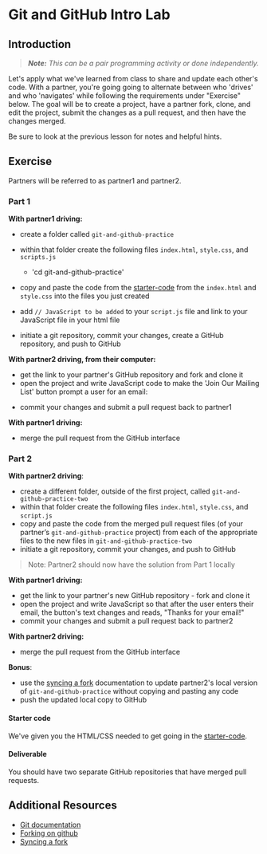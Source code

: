 # Git and GitHub Intro Lab

## Introduction

> ***Note:*** _This can be a pair programming activity or done independently._

Let's apply what we've learned from class to share and update each other's code.  With a partner, you're going going to alternate between who 'drives' and who 'navigates' while following the requirements under "Exercise" below. The goal will be to create a project, have a partner fork, clone, and edit the project, submit the changes as a pull request, and then have the changes merged.  

Be sure to look at the previous lesson for notes and helpful hints.

## Exercise

Partners will be referred to as partner1 and partner2.

### Part 1

**With partner1 driving:**

- create a folder called `git-and-github-practice`

- within that folder create the following files `index.html`, `style.css`, and `scripts.js`
  - 'cd git-and-github-practice'
- copy and paste the code from the [starter-code](https://github.com/flamingAvos/git-github-lab) from the `index.html` and `style.css` into the files you just created
- add `// JavaScript to be added` to your `script.js` file and link to your JavaScript file in your html file
- initiate a git repository, commit your changes, create a GitHub repository, and push to GitHub


**With partner2 driving, from their computer:**

- get the link to your partner's GitHub repository and fork and clone it
- open the project and write JavaScript code to make the 'Join Our Mailing List' button prompt a user for an email:

<!--p align=”center”>
<img src=”https://i.imgur.com/ogOp68t.png”>
</p-->

- commit your changes and submit a pull request back to partner1


**With partner1 driving:**

- merge the pull request from the GitHub interface



### Part 2

**With partner2 driving**:

- create a different folder, outside of the first project, called `git-and-github-practice-two`
-  within that folder create the following files `index.html`, `style.css`, and `script.js`
-  copy and paste the code from the merged pull request files (of your partner’s `git-and-github-practice` project) from each of the appropriate files to the new files in `git-and-github-practice-two`
- initiate a git repository, commit your changes, and push to GitHub
> Note: Partner2 should now have the solution from Part 1 locally

**With partner1 driving:**

- get the link to your partner's new GitHub repository - fork and clone it
- open the project and write JavaScript so that after the user enters their email, the button's text changes and reads, "Thanks for your email!"
- commit your changes and submit a pull request back to partner2


**With partner2 driving:**

- merge the pull request from the GitHub interface

**Bonus**:

- use the [syncing a fork](https://help.github.com/articles/syncing-a-fork/) documentation to update partner2's local version of `git-and-github-practice` without copying and pasting any code
- push the updated local copy to GitHub


#### Starter code

We've given you the HTML/CSS needed to get going in the [starter-code](https://github.com/flamingAvos/git-github-lab).

#### Deliverable

You should have two separate GitHub repositories that have merged pull requests.  

## Additional Resources

- [Git documentation](https://git-scm.com/documentation)
- [Forking on github](https://help.github.com/articles/fork-a-repo/)
- [Syncing a fork](https://help.github.com/articles/syncing-a-fork/)